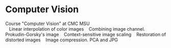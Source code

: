 # Computer Vision
Course "Computer Vision" at CMC MSU   
&nbsp;&nbsp; Linear interpolation of color images
&nbsp;&nbsp; Сombining image channel. Prokudin-Gorsky's image
&nbsp;&nbsp; Context-sensitive image scaling
&nbsp;&nbsp; Restoration of distorted images
&nbsp;&nbsp; Image compression. PCA and JPG
